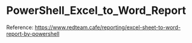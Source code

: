 # PowerShell_Excel_to_Word_Report

Reference: https://www.redteam.cafe/reporting/excel-sheet-to-word-report-by-powershell
